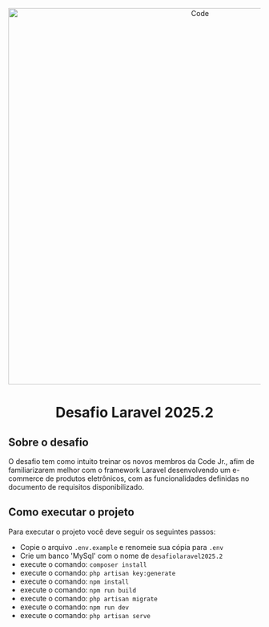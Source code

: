 <p align="center"><a href="https://codejr.com.br/" target="_blank"><img src="https://codejr.com.br/wp-content/uploads/elementor/thumbs/Da-uma-olhada-no-design-que-eu-fiz-no-Canva-e1631206678162-pcvbl6lcx3mwo97eg0q4yn4zchcokysbd7aoauowe8.png" width="750" alt="Code"></a></p>

<h1 align="center">
    Desafio Laravel 2025.2
</h1>

## Sobre o desafio

O desafio tem como intuito treinar os novos membros da Code Jr., afim de familiarizarem melhor com o framework Laravel desenvolvendo um e-commerce de produtos eletrônicos, com as funcionalidades definidas no documento de requisitos disponibilizado.

## Como executar o projeto

Para executar o projeto você deve seguir os seguintes passos:

- Copie o arquivo `.env.example` e renomeie sua cópia para `.env`
- Crie um banco 'MySql' com o nome de `desafiolaravel2025.2`
- execute o comando: ```composer install```
- execute o comando: ```php artisan key:generate``` 
- execute o comando: ```npm install```
- execute o comando: ```npm run build```
- execute o comando: ```php artisan migrate```
- execute o comando: ```npm run dev```
- execute o comando: ```php artisan serve```

